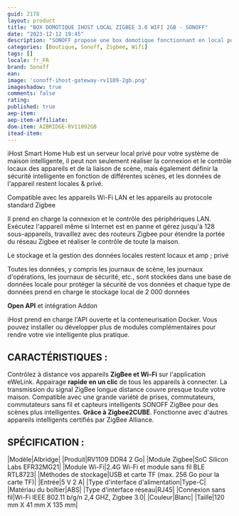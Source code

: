 ```yaml
---
guid: 2178
layout: product 
title: "BOX DOMOTIQUE IHOST LOCAL ZIGBEE 3.0 WIFI 2GB - SONOFF"
date: "2023-12-12 19:45"
description: "SONOFF propose une box domotique fonctionnant en local pour rendre votre domotique plus rapide, fiable et sécurisée."
categories: [Boutique, Sonoff, Zigbee, Wifi]
tags: []
locale: fr_FR
brand: Sonoff
ean: 
image: 'sonoff-ihost-gateway-rv1109-2gb.png'
imageshadow: true
comments: false
rating:  
published: true
aep-item: 
aep-item-affiliate: 
dom-item: AIBRIDGE-RV11092GB
itead-item: 
---
```


iHost Smart Home Hub est un serveur local privé pour votre système de maison intelligente, il peut non seulement réaliser la connexion et le contrôle locaux des appareils et de la liaison de scène, mais également définir la sécurité intelligente en fonction de différentes scènes, et les données de l'appareil restent locales & privé.

Compatible avec les appareils Wi-Fi LAN et les appareils au protocole standard Zigbee

Il prend en charge la connexion et le contrôle des périphériques LAN. Exécutez l'appareil même si Internet est en panne et gérez jusqu'à 128 sous-appareils, travaillez avec des routeurs Zigbee pour étendre la portée du réseau Zigbee et réaliser le contrôle de toute la maison.

Le stockage et la gestion des données locales restent locaux et amp ; privé

Toutes les données, y compris les journaux de scène, les journaux d'opérations, les journaux de sécurité, etc., sont stockées dans une base de données locale pour protéger la sécurité de vos données et chaque type de données prend en charge le stockage local de 2 000 données

**Open API** et intégration Addon

iHost prend en charge l'API ouverte et la conteneurisation Docker. Vous pouvez installer ou développer plus de modules complémentaires pour rendre votre vie intelligente plus pratique.

## CARACTÉRISTIQUES :

Contrôlez à distance vos appareils **ZigBee et Wi-Fi** sur l'application eWeLink.
Appairage **rapide en un clic** de tous les appareils à connecter.
La transmission du signal ZigBee longue distance couvre presque toute votre maison.
Compatible avec une grande variété de prises, commutateurs, commutateurs sans fil et capteurs intelligents SONOFF ZigBee pour des scènes plus intelligentes. **Grâce à Zigbee2CUBE**.
Fonctionne avec d'autres appareils intelligents certifiés par ZigBee Alliance.

## SPÉCIFICATION :

|Modèle|Albridge|
|Produit|RV1109 DDR4 2 Go|
|Module Zigbee|SoC Silicon Labs EFR32MG21|
|Module Wi-Fi|2.4G Wi-Fi et module sans fil BLE RTL8723|
|Méthodes de stockage|USB et carte TF (max. 256 Go pour la carte TF)|
|Entrée|5 V 2 A|
|Type d'interface d'alimentation|Type-C|
|Matériau du boîtier|ABS|
|Type d'interface réseau|RJ45|
|Connexion sans fil|Wi-Fi IEEE 802.11 b/g/n 2,4 GHZ, Zigbee 3.0|
|Couleur|Blanc|
|Taille|120 mm X 41 mm X 135 mm|
